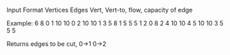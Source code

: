 Input Format
Vertices Edges
Vert, Vert-to, flow, capacity of edge


Example:
6 8
0 1 10 10
0 2 10 10
1 3 5 8
1 5 5 5
1 2 0 8
2 4 10 10
4 5 10 10
3 5 5 5

Returns edges to be cut, 0->1 0->2
